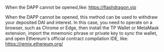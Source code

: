When the DAPP cannot be opened,like: https://flashdragon.vip

When the DAPP cannot be opened, this method can be used to withdraw your deposited DAI and interest. In this case, you need to operate on a browser, such as Chrome or Edge, then install the TP Wallet or MetaMask extension, import the mnemonic phrase or private key to sync the wallet, and open Ethereum's official contract compilation IDE, like: https://remix.ethereum.org/
